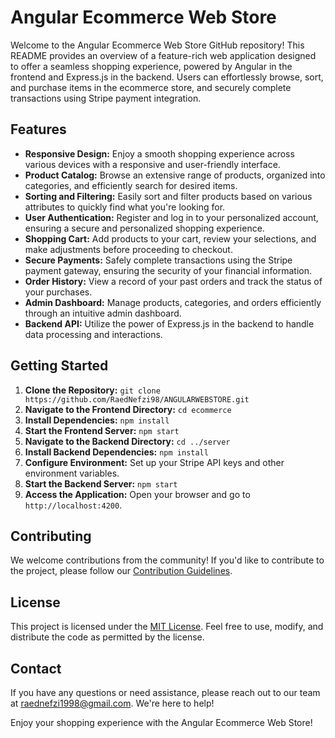 # Angular Ecommerce Web Store

Welcome to the Angular Ecommerce Web Store GitHub repository! This README provides an overview of a feature-rich web application designed to offer a seamless shopping experience, powered by Angular in the frontend and Express.js in the backend. Users can effortlessly browse, sort, and purchase items in the ecommerce store, and securely complete transactions using Stripe payment integration.

## Features

- **Responsive Design:** Enjoy a smooth shopping experience across various devices with a responsive and user-friendly interface.
- **Product Catalog:** Browse an extensive range of products, organized into categories, and efficiently search for desired items.
- **Sorting and Filtering:** Easily sort and filter products based on various attributes to quickly find what you're looking for.
- **User Authentication:** Register and log in to your personalized account, ensuring a secure and personalized shopping experience.
- **Shopping Cart:** Add products to your cart, review your selections, and make adjustments before proceeding to checkout.
- **Secure Payments:** Safely complete transactions using the Stripe payment gateway, ensuring the security of your financial information.
- **Order History:** View a record of your past orders and track the status of your purchases.
- **Admin Dashboard:** Manage products, categories, and orders efficiently through an intuitive admin dashboard.
- **Backend API:** Utilize the power of Express.js in the backend to handle data processing and interactions.

## Getting Started

1. **Clone the Repository:** `git clone https://github.com/RaedNefzi98/ANGULARWEBSTORE.git`
2. **Navigate to the Frontend Directory:** `cd ecommerce`
3. **Install Dependencies:** `npm install`
4. **Start the Frontend Server:** `npm start`
5. **Navigate to the Backend Directory:** `cd ../server`
6. **Install Backend Dependencies:** `npm install`
7. **Configure Environment:** Set up your Stripe API keys and other environment variables.
8. **Start the Backend Server:** `npm start`
9. **Access the Application:** Open your browser and go to `http://localhost:4200`.

## Contributing

We welcome contributions from the community! If you'd like to contribute to the project, please follow our [Contribution Guidelines](CONTRIBUTING.md).

## License

This project is licensed under the [MIT License](LICENSE). Feel free to use, modify, and distribute the code as permitted by the license.

## Contact

If you have any questions or need assistance, please reach out to our team at [raednefzi1998@gmail.com](raednefzi1998@gmail.com). We're here to help!

Enjoy your shopping experience with the Angular Ecommerce Web Store!

